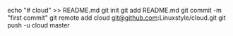 echo "# cloud" >> README.md
git init
git add README.md
git commit -m "first commit"
git remote add cloud git@github.com:Linuxstyle/cloud.git
git push -u cloud  master
